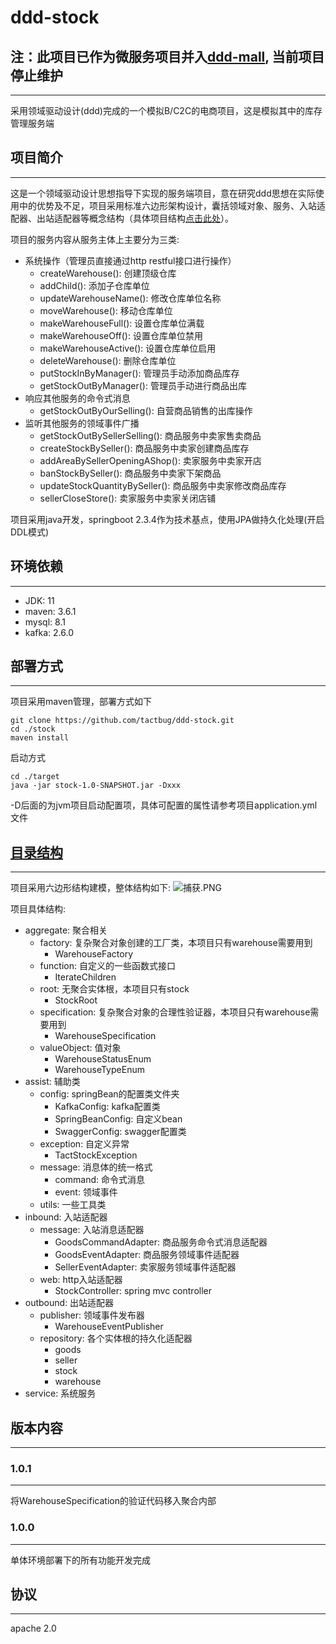 # ddd-stock
## 注：此项目已作为微服务项目并入<a href="https://github.com/tactbug/ddd-mall">ddd-mall</a>, 当前项目停止维护
---
采用领域驱动设计(ddd)完成的一个模拟B/C2C的电商项目，这是模拟其中的库存管理服务端

## 项目简介
---
这是一个领域驱动设计思想指导下实现的服务端项目，意在研究ddd思想在实际使用中的优势及不足，项目采用标准六边形架构设计，囊括领域对象、服务、入站适配器、出站适配器等概念结构（具体项目结构<a href = "#目录结构">点击此处</a>）。
  
项目的服务内容从服务主体上主要分为三类: 
- 系统操作（管理员直接通过http restful接口进行操作）
  - createWarehouse(): 创建顶级仓库
  - addChild(): 添加子仓库单位
  - updateWarehouseName(): 修改仓库单位名称
  - moveWarehouse(): 移动仓库单位
  - makeWarehouseFull(): 设置仓库单位满载
  - makeWarehouseOff(): 设置仓库单位禁用
  - makeWarehouseActive(): 设置仓库单位启用
  - deleteWarehouse(): 删除仓库单位
  - putStockInByManager(): 管理员手动添加商品库存
  - getStockOutByManager(): 管理员手动进行商品出库
- 响应其他服务的命令式消息
  - getStockOutByOurSelling(): 自营商品销售的出库操作
- 监听其他服务的领域事件广播
  - getStockOutBySellerSelling(): 商品服务中卖家售卖商品
  - createStockBySeller(): 商品服务中卖家创建商品库存
  - addAreaBySellerOpeningAShop(): 卖家服务中卖家开店
  - banStockBySeller(): 商品服务中卖家下架商品
  - updateStockQuantityBySeller(): 商品服务中卖家修改商品库存
  - sellerCloseStore(): 卖家服务中卖家关闭店铺
  
项目采用java开发，springboot 2.3.4作为技术基点，使用JPA做持久化处理(开启DDL模式)

## 环境依赖
---
- JDK: 11
- maven: 3.6.1
- mysql: 8.1
- kafka: 2.6.0
## 部署方式
---
项目采用maven管理，部署方式如下
```
git clone https://github.com/tactbug/ddd-stock.git
cd ./stock
maven install
```
启动方式
```
cd ./target
java -jar stock-1.0-SNAPSHOT.jar -Dxxx
```
-D后面的为jvm项目启动配置项，具体可配置的属性请参考项目application.yml文件
## [目录结构](#目录结构)
---
项目采用六边形结构建模，整体结构如下: 
![捕获.PNG](https://i.loli.net/2020/10/18/RWI14medlDEKF7A.png)
  
项目具体结构:
  - aggregate: 聚合相关
    - factory: 复杂聚合对象创建的工厂类，本项目只有warehouse需要用到
      - WarehouseFactory
    - function: 自定义的一些函数式接口
      - IterateChildren
    - root: 无聚合实体根，本项目只有stock
      - StockRoot
    - specification: 复杂聚合对象的合理性验证器，本项目只有warehouse需要用到
      - WarehouseSpecification
    - valueObject: 值对象
      - WarehouseStatusEnum
      - WarehouseTypeEnum
  - assist: 辅助类
    - config: springBean的配置类文件夹
      - KafkaConfig: kafka配置类
      - SpringBeanConfig: 自定义bean
      - SwaggerConfig: swagger配置类
    - exception: 自定义异常
      - TactStockException
    - message: 消息体的统一格式
      - command: 命令式消息
      - event: 领域事件
    - utils: 一些工具类
  - inbound: 入站适配器
    - message: 入站消息适配器
      - GoodsCommandAdapter: 商品服务命令式消息适配器
      - GoodsEventAdapter: 商品服务领域事件适配器
      - SellerEventAdapter: 卖家服务领域事件适配器
    - web: http入站适配器
      - StockController: spring mvc controller
  - outbound: 出站适配器
    - publisher: 领域事件发布器
      - WarehouseEventPublisher
    - repository: 各个实体根的持久化适配器
      - goods
      - seller
      - stock
      - warehouse
  - service: 系统服务
## 版本内容
---
### 1.0.1
---
将WarehouseSpecification的验证代码移入聚合内部
### 1.0.0
---
单体环境部署下的所有功能开发完成
## 协议
---
apache 2.0